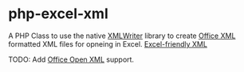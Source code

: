 php-excel-xml
=============

A PHP Class to use the native [XMLWriter](http://www.php.net/manual/en/book.xmlwriter.php) library to create [Office XML](http://en.wikipedia.org/wiki/Microsoft_Office_XML_formats#Excel_XML_Spreadsheet_example) formatted XML files for opneing in Excel. [Excel-friendly XML](http://msdn.microsoft.com/en-us/library/aa140066%28office.10%29.aspx)

TODO: Add [Office Open XML](http://en.wikipedia.org/wiki/Office_Open_XML) support.